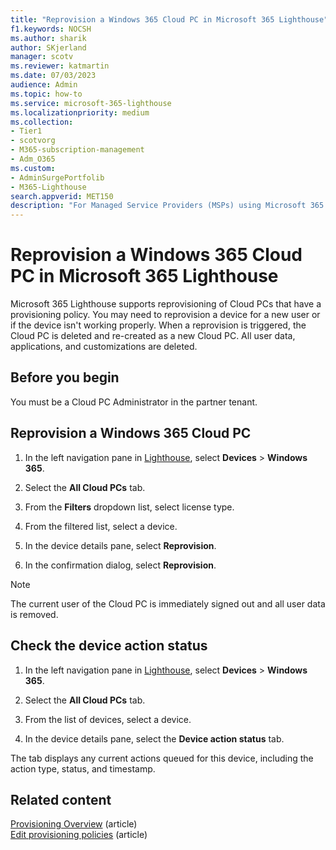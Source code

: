 ```yaml
---
title: "Reprovision a Windows 365 Cloud PC in Microsoft 365 Lighthouse"
f1.keywords: NOCSH
ms.author: sharik
author: SKjerland
manager: scotv
ms.reviewer: katmartin
ms.date: 07/03/2023
audience: Admin
ms.topic: how-to
ms.service: microsoft-365-lighthouse
ms.localizationpriority: medium
ms.collection:
- Tier1
- scotvorg
- M365-subscription-management
- Adm_O365
ms.custom:
- AdminSurgePortfolib
- M365-Lighthouse                         
search.appverid: MET150
description: "For Managed Service Providers (MSPs) using Microsoft 365 Lighthouse, learn how to reprovision a Windows 365 Cloud PC in Microsoft 365 Lighthouse."
---
```


# Reprovision a Windows 365 Cloud PC in Microsoft 365 Lighthouse

Microsoft 365 Lighthouse supports reprovisioning of Cloud PCs that have a provisioning policy. You may need to reprovision a device for a new user or if the device isn't working properly. When a reprovision is triggered, the Cloud PC is deleted and re-created as a new Cloud PC. All user data, applications, and customizations are deleted.

## Before you begin

You must be a Cloud PC Administrator in the partner tenant.

## Reprovision a Windows 365 Cloud PC

1. In the left navigation pane in <a href="https://go.microsoft.com/fwlink/p/?linkid=2168110" target="_blank">Lighthouse</a>, select **Devices** > **Windows 365**.

2. Select the **All Cloud PCs** tab.

3. From the **Filters** dropdown list, select license type.

4. From the filtered list, select a device.

5. In the device details pane, select **Reprovision**.

6. In the confirmation dialog, select **Reprovision**.

> [!NOTE]
> The current user of the Cloud PC is immediately signed out and all user data is removed.

## Check the device action status

1. In the left navigation pane in <a href="https://go.microsoft.com/fwlink/p/?linkid=2168110" target="_blank">Lighthouse</a>, select **Devices** > **Windows 365**.

2. Select the **All Cloud PCs** tab.

3. From the list of devices, select a device.

4. In the device details pane, select the **Device action status** tab.

The tab displays any current actions queued for this device, including the action type, status, and timestamp.

## Related content

[Provisioning Overview](/windows-365/enterprise/provisioning) (article)\
[Edit provisioning policies](/windows-365/enterprise/edit-provisioning-policy) (article)
